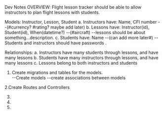 Dev Notes
OVERVIEW: Flight lesson tracker should be able to allow instructors to plan flight lessons with students.

Models: Instructor, Lesson, Student
a. Instructors have: Name, CFI number  --(#currency? #rating? maybe add later)
b. Lessons have: Instructor(id), Student(id), When(datetime?) --(#aircraft)
--lessons should be about something...description.
c. Students have: Name --(can add more later#)
--Students and instructors should have passwords .

Relationships:
  a. Instructors have many students through lessons, and have many lessons
  b. Students have many instructors through lessons, and have many lessons
  c. Lessons belong to both instructors and students

1. Create migrations and tables for the models.   
--Create models
--create associations between models

2.Create Routes and Controllers

3.

4.

5.
